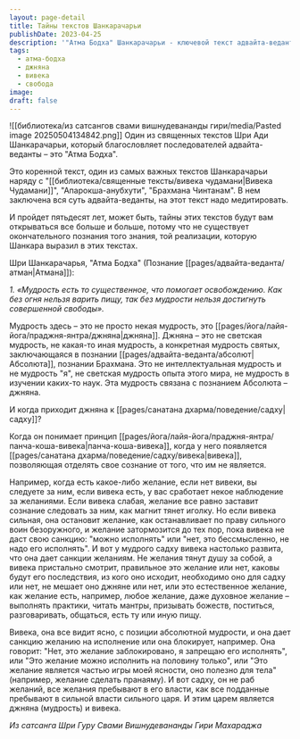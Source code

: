 ```yaml
---
layout: page-detail
title: Тайны текстов Шанкарачарьи
publishDate: 2023-04-25
description: '"Атма Бодха" Шанкарачарьи - ключевой текст адвайта-веданты, раскрывающий суть мудрости (джняны) как познания Абсолюта. Истинная мудрость достигается через развитие вивеки - способности различать своё сознание и желания, управлять ими, а не следовать им слепо. Джняна и вивека делают садху свободным от власти желаний, позволяя действовать осознанно и в гармонии с высшей истиной.'
tags:
  - атма-бодха
  - джняна
  - вивека
  - свобода
image: 
draft: false
---
```

![[библиотека/из сатсангов свами вишнудевананды гири/media/Pasted image 20250504134842.png]]
 Один из священных текстов Шри Ади Шанкарачарьи, который благословляет последователей адвайта-веданты – это "Атма Бодха". 

 Это коренной текст, один из самых важных текстов Шанкарачарьи наряду с "[[библиотека/священные тексты/вивека чудамани|Вивека Чудамани]]", "Апарокша-анубхути", "Брахмана Чинтанам". В нем заключена вся суть адвайта-веданты, на этот текст надо медитировать. 

 И пройдет пятьдесят лет, может быть, тайны этих текстов будут вам открываться все больше и больше, потому что не существует окончательного познания того знания, той реализации, которую Шанкара выразил в этих текстах.

  
 Шри Шанкарачарья, "Атма Бодха" (Познание [[pages/адвайта-веданта/атман|Атмана]]):

_1\. «Мудрость есть то существенное, что помогает освобождению. Как без огня нельзя варить пищу, так без мудрости нельзя достигнуть совершенной свободы»._ 

  
 Мудрость здесь – это не просто некая мудрость, это [[pages/йога/лайя-йога/праджня-янтра/джняна|джняна]]. Джняна – это не светская мудрость, не какая-то иная мудрость, а конкретная мудрость святых, заключающаяся в познании [[pages/адвайта-веданта/абсолют|Абсолюта]], познании Брахмана. Это не интеллектуальная мудрость и не мудрость "я", не светская мудрость опыта этого мира, не мудрость в изучении каких-то наук. Эта мудрость связана с познанием Абсолюта – джняна. 

 И когда приходит джняна к [[pages/санатана дхарма/поведение/садху|садху]]? 

 Когда он понимает принцип [[pages/йога/лайя-йога/праджня-янтра/панча-коша-вивека|панча-коша-вивека]], когда у него появляется [[pages/санатана дхарма/поведение/садху/вивека|вивека]], позволяющая отделять свое сознание от того, что им не является. 

 Например, когда есть какое-либо желание, если нет вивеки, вы следуете за ним, если вивека есть, у вас сработает некое наблюдение за желаниями. Если вивека слабая, желание все равно заставит сознание следовать за ним, как магнит тянет иголку. Но если вивека сильная, она остановит желание, как останавливает по праву сильного воин безоружного, и желание затормозится до тех пор, пока вивека не даст свою санкцию: "можно исполнять" или "нет, это бессмысленно, не надо его исполнять". И вот у мудрого садху вивека настолько развита, что она дает санкции желаниям. Не желания тянут душу за собой, а вивека пристально смотрит, правильное это желание или нет, каковы будут его последствия, из кого оно исходит, необходимо оно для садху или нет, не мешает оно джняне или нет, или это естественное желание, как желание есть, например, любое желание, даже духовное желание – выполнять практики, читать мантры, призывать божеств, поститься, разговаривать, общаться, есть ту или иную пищу. 

 Вивека, она все видит ясно, с позиции абсолютной мудрости, и она дает санкцию желанию на исполнение или она блокирует, например. Она говорит: "Нет, это желание заблокировано, я запрещаю его исполнять", или "Это желание можно исполнить на половину только", или "Это желание является частью игры моей ясности, оно полезно для тела" (например, желание сделать пранаяму). И вот садху, он не раб желаний, все желания пребывают в его власти, как все подданные пребывают в сильной власти сильного царя. И этим царем является джняна (мудрость) и вивека.

*Из сатсанга Шри Гуру Свами Вишнудевананды Гири Махараджа*